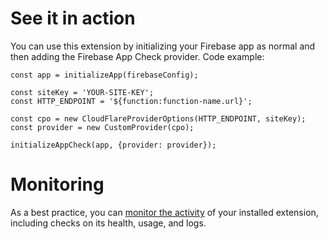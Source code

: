 <!-- 
This file provides your users an overview of how to use your extension after they've installed it. All content is optional, but this is the recommended format. Your users will see the contents of this file in the Firebase console after they install the extension.

Include instructions for using the extension and any important functional details. Also include **detailed descriptions** for any additional post-installation setup required by the user.

Reference values for the extension instance using the ${param:PARAMETER_NAME} or ${function:VARIABLE_NAME} syntax.
Learn more in the docs: https://firebase.google.com/docs/extensions/publishers/user-documentation#reference-in-postinstall

Learn more about writing a POSTINSTALL.md file in the docs:
https://firebase.google.com/docs/extensions/publishers/user-documentation#writing-postinstall
-->

# See it in action

You can use this extension by initializing your Firebase app as normal and then
adding the Firebase App Check provider. Code example:

```
const app = initializeApp(firebaseConfig);

const siteKey = 'YOUR-SITE-KEY';
const HTTP_ENDPOINT = '${function:function-name.url}';

const cpo = new CloudFlareProviderOptions(HTTP_ENDPOINT, siteKey);
const provider = new CustomProvider(cpo);

initializeAppCheck(app, {provider: provider});

```

<!-- We recommend keeping the following section to explain how to monitor extensions with Firebase -->
# Monitoring

As a best practice, you can [monitor the activity](https://firebase.google.com/docs/extensions/manage-installed-extensions#monitor) of your installed extension, including checks on its health, usage, and logs.

